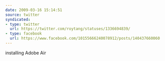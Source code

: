 ```yaml
---
date: 2009-03-16 15:14:51
source: twitter
syndicated:
- type: twitter
  url: https://twitter.com/roytang/statuses/1336694839/
- type: facebook
  url: https://www.facebook.com/10155666240078912/posts/140437660060
---
```


installing Adobe Air